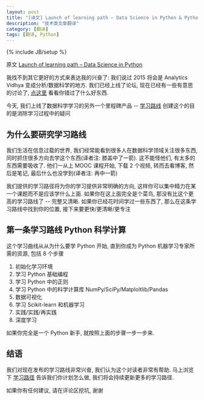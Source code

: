 ```yaml
---
layout: post
title: "[译文] Launch of learning path – Data Science in Python & Python 科学计算学习路线"
description: "技术类文章翻译"
category: [翻译]
tags: [翻译, Python]
---
```

{% include JB/setup %}

原文 [Launch of learning path – Data Science in Python](http://www.analyticsvidhya.com/blog/2015/01/launch-learning-paths-data-science-python/?utm_source=feedburner&utm_medium=email&utm_campaign=Feed%3A+AnalyticsVidhya+%28Analytics+Vidhya%29)

我找不到其它更好的方式来表达我的兴奋了: 我们说过 2015 将会是 Analytics Vidhya 变成分析/数据科学的地方.
我们已经上线了论坛, 现在已经有一些有意思的讨论了, [点这里](http://discuss.analyticsvidhya.com/) 看看你错过了什么好东西.

今天, 我们上线了数据科学学习的另外一个里程碑产品 -- [学习路线](http://www.analyticsvidhya.com/blog/learning-paths-data-science-business-analytics-business-intelligence-big-data/)
创建这个的目的是消除学习过程中的疑问

## 为什么要研究学习路线

我们生活在信息过载的世界, 我们经常能看到很多人在数据科学领域关注很多东西, 同时抓住很多方向去学这个东西(译者注: 膝盖中了一箭). 这不能怪他们, 有太多的东西需要吸收了.
他们一从上 MOOC 课程开始, 下载 2 个视频, 转而去看博客, 然后是笔记, 最后什么也没学到(译者注: 再中一箭)

我们提供的学习路径将为你的学习提供非常明确的方向, 这样你可以集中精力在某一个课题而不是应该学什么上面.
如果你在这上面完全是个菜鸟, 那没有比这个更高的学习路线了 -- 完整又清晰.
如果你已经花时间学过一些东西了, 那么在这条学习路线中找到你的位置, 接下来要更快/更清晰/更专注

## 第一条学习路线 Python 科学计算

这个学习曲线从从为什么要学 Python 开始, 直到你成为 Python 机器学习专家所需的资源, 包括 8 个步骤

1. 初始化学习环境
2. 学习 Python 基础编程
3. 学习 Python 中的正则
4. 学习 Python 中的科学计算库 NumPy/SciPy/Matploltlib/Pandas
5. 数据可视化
6. 学习 Scikit-learn 和机器学习
7. 实践/实践/再实践
8. 深度学习

如果你完全是一个 Python 新手, 就按照上面的步骤一步一步来.

## 结语

我们对现在发布的学习路线非常兴奋, 我们认为这个对读者非常有帮助. 马上浏览下 [学习路径](http://www.analyticsvidhya.com/blog/learning-path-data-science-python/)
告诉我们你计划怎么做, 我们将会持续更新更多的学习路径.

如果你有任何建议, 请在评论区挖坑, 谢谢
